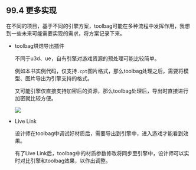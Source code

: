 ## 99.4 更多实现

在不同的项目，基于不同的引擎方案，toolbag可能在多种流程中发挥作用，我想到一些未来可能需要实现的需求，将方案记录下来。

- toolbag烘焙导出插件
  
  不同于u3d、ue，自有引擎对游戏资源的预处理可能比较简单。

  例如本书实例代码，仅支持`.cpt`图片格式，那么toolbag处理之后，需要将模型、图片导出为引擎支持的格式。
  
  又可能引擎仅直接支持加密后的资源，那么toolbag处理后，导出时直接进行加密就比较方便。
  
    ![](../../imgs/toolbag_dev/more_impl/toolbag_bake_export.jpg)


- Live Link
   
   设计师在toolbag中调试好材质后，需要导出到引擎中，进入游戏才能看到效果。

   有了Live Link后，toolbag中的材质参数修改将同步至引擎中，设计师可以实时对比引擎和toolbag效果，以作出调整。


